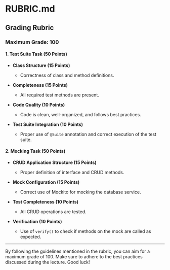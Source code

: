 # RUBRIC.md

## Grading Rubric

### Maximum Grade: 100

#### 1. Test Suite Task (50 Points)

- **Class Structure (15 Points)**
    - Correctness of class and method definitions.

- **Completeness (15 Points)**
    - All required test methods are present.

- **Code Quality (10 Points)**
    - Code is clean, well-organized, and follows best practices.

- **Test Suite Integration (10 Points)**
    - Proper use of `@Suite` annotation and correct execution of the test suite.

#### 2. Mocking Task (50 Points)

- **CRUD Application Structure (15 Points)**
    - Proper definition of interface and CRUD methods.

- **Mock Configuration (15 Points)**
    - Correct use of Mockito for mocking the database service.

- **Test Completeness (10 Points)**
    - All CRUD operations are tested.

- **Verification (10 Points)**
    - Use of `verify()` to check if methods on the mock are called as expected.

---

By following the guidelines mentioned in the rubric, you can aim for a maximum grade of 100. Make sure to adhere to the best practices discussed during the lecture. Good luck!